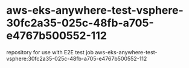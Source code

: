 # aws-eks-anywhere-test-vsphere-30fc2a35-025c-48fb-a705-e4767b500552-112
repository for use with E2E test job aws-eks-anywhere-test-vsphere:30fc2a35-025c-48fb-a705-e4767b500552-112
